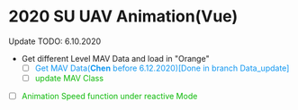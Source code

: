 # 2020 SU UAV Animation(Vue)



Update TODO: 6.10.2020

- Get different Level MAV Data and load in "Orange"
  - [ ] <font color=#0e96f1>Get MAV Data(**Chen** before 6.12.2020)[Done in branch Data_update]</font>
  - [ ] <font color=#0cb908>update MAV Class</font>
- [ ] <font color=#0cb908>Animation Speed function under reactive Mode</font>

